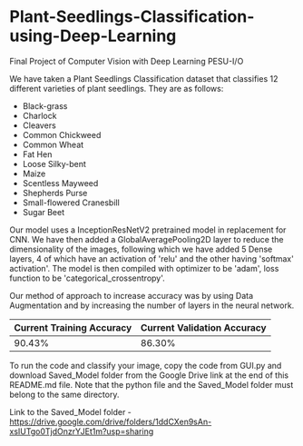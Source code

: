 # Plant-Seedlings-Classification-using-Deep-Learning
Final Project of Computer Vision with Deep Learning PESU-I/O

We have taken a Plant Seedlings Classification dataset that classifies 12 different varieties of plant seedlings. They are as follows:
* Black-grass
* Charlock
* Cleavers
* Common Chickweed
* Common Wheat
* Fat Hen
* Loose Silky-bent
* Maize
* Scentless Mayweed
* Shepherds Purse
* Small-flowered Cranesbill
* Sugar Beet

Our model uses a InceptionResNetV2 pretrained model in replacement for CNN. We have then added a GlobalAveragePooling2D layer to reduce the dimensionality of the images, following which we have added 5 Dense layers, 4 of which have an activation of 'relu' and the other having 'softmax' activation'. The model is then compiled with optimizer to be 'adam', loss function to be 'categorical_crossentropy'.

Our method of approach to increase accuracy was by using Data Augmentation and by increasing the number of layers in the neural network.

Current Training Accuracy | Current Validation Accuracy
------------------------- | ---------------------------
90.43% | 86.30%

To run the code and classify your image, copy the code from GUI.py and download Saved_Model folder from the Google Drive link at the end of this README.md file. Note that the python file and the Saved_Model folder must belong to the same directory.

Link to the Saved_Model folder - https://drive.google.com/drive/folders/1ddCXen9sAn-xsIUTgo0TjdOnzrYJEt1m?usp=sharing
